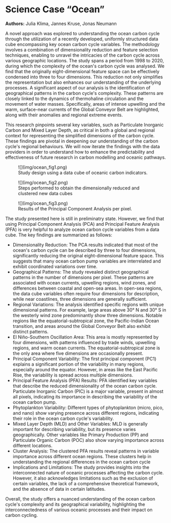 # Science Case **“Ocean”** 

**Authors:** Julia Klima, Jannes Kruse, Jonas Neumann

A novel approach was explored to understanding the ocean carbon cycle through
the utilization of a recently developed, uniformly structured data cube
encompassing key ocean carbon cycle variables. The methodology involves a
combination of dimensionality reduction and feature selection techniques,
enabling to unravel the intricacies of the carbon cycle across various
geographic locations. The study spans a period from 1998 to 2020, during which
the complexity of the ocean's carbon cycle was analysed. We find that the
originally eight-dimensional feature space can be effectively condensed into
three to four dimensions. This reduction not only simplifies the representation
but also enhances our understanding of the underlying processes. A significant
aspect of our analysis is the identification of geographical patterns in the
carbon cycle's complexity. These patterns are closely linked to the dynamics of
thermohaline circulation and the movement of water masses. Specifically, areas
of intense upwelling and the warm, surface-near currents of the Global Conveyor
Belt are highlighted, along with their anomalies and regional extreme events.

This research pinpoints several key variables, such as Particulate Inorganic
Carbon and Mixed Layer Depth, as critical in both a global and regional context
for representing the simplified dimensions of the carbon cycle. These findings
are pivotal in deepening our understanding of the carbon cycle's regional
behaviours. We will now iterate the findings with the data providers in order to
understand how to enhance the predictability and effectiveness of future
research in carbon modelling and oceanic pathways.

<figure markdown="span">
    ![](img/ocean_fig1.png)
    <figcaption>
        Study design using a data cube of oceanic carbon indicators.
    </figcaption>
</figure>

<figure markdown="span">
    ![](img/ocean_fig2.png)
    <figcaption>
        Steps performed to obtain the dimensionally reduced and clustered new
        data cubes
    </figcaption>
</figure>

<figure markdown="span">
    ![](img/ocean_fig3.png)
    <figcaption>
        Results of the Principal Component Analysis per pixel. 
    </figcaption>
</figure>

The study presented here is still in preliminatry state. However, we find that
using Principal Component Analysis (PCA) and Principal Feature Analysis (PFA) is
very helpful to analyze ocean carbon cycle variables from a data cube. The key
findings are summarized as follows:

- Dimensionality Reduction: The PCA results indicated that most of the ocean's
  carbon cycle can be described by three to four dimensions, significantly
  reducing the original eight-dimensional feature space. This suggests that many
  ocean carbon pump variables are interrelated and exhibit coordinated
  variations over time.
- Geographical Patterns: The study revealed distinct geographical patterns in
  the number of dimensions per pixel. These patterns are associated with ocean
  currents, upwelling regions, wind zones, and differences between coastal and
  open-sea areas. In open-sea regions, the data cube variables often require
  four dimensions for description, while near coastlines, three dimensions are
  generally sufficient.
- Regional Variations: The analysis identified specific regions with unique
  dimensional patterns. For example, large areas above 30° N and 30° S in the
  westerly wind zone predominantly show three dimensions. Notable regions like
  the equatorial-subtropical zone, the Pacific-Indian Ocean transition, and
  areas around the Global Conveyor Belt also exhibit distinct patterns.
- El Niño-Southern Oscillation Area: This area is mostly represented by four
  dimensions, with patterns influenced by trade winds, upwelling regions, and
  warm ocean currents. The equatorial-subtropical zone is the only area where
  five dimensions are occasionally present.
- Principal Component Variability: The first principal component (PC1) explains
  a significant portion of the variability in many regions, especially around
  the equator. However, in areas like the East Pacific Rise, the variability is
  spread across multiple dimensions.
- Principal Feature Analysis (PFA) Results: PFA identified key variables that
  describe the reduced dimensionality of the ocean carbon cycle. Particulate
  Inorganic Carbon (PIC) is a major variable, present in almost all pixels,
  indicating its importance in describing the variability of the ocean carbon
  pump.
- Phytoplankton Variability: Different types of phytoplankton (micro, pico, and
  nano) show varying presence across different regions, indicating their role in
  the ocean carbon cycle's variability.
- Mixed Layer Depth (MLD) and Other Variables: MLD is generally important for
  describing variability, but its presence varies geographically. Other
  variables like Primary Production (PP) and Particulate Organic Carbon (POC)
  also show varying importance across different locations.
- Cluster Analysis: The clustered PFA results reveal patterns in variable
  importance across different ocean regions. These clusters help in
  understanding the regional differences in the ocean carbon cycle
- Implications and Limitations: The study provides insights into the
  interconnected nature of oceanic processes affecting the carbon cycle.
  However, it also acknowledges limitations such as the exclusion of certain
  variables, the lack of a comprehensive theoretical framework, and the absence
  of data in certain latitudes.

Overall, the study offers a nuanced understanding of the ocean carbon cycle's
complexity and its geographical variability, highlighting the interconnectedness
of various oceanic processes and their impact on carbon cycling.


